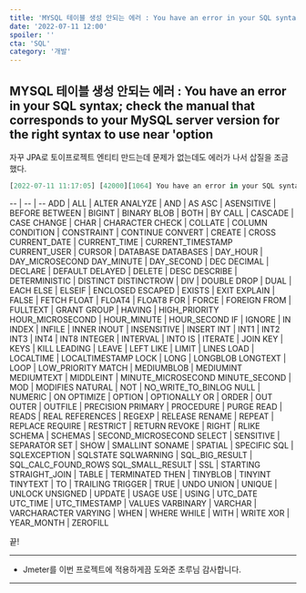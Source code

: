 ```yaml
---
title: 'MYSQL 테이블 생성 안되는 에러 : You have an error in your SQL syntax; check the manual that corresponds to your MySQL server version for the right syntax to use near 'option'
date: '2022-07-11 12:00'
spoiler: ''
cta: 'SQL'
category: '개발'
---
```


## MYSQL 테이블 생성 안되는 에러 : You have an error in your SQL syntax; check the manual that corresponds to your MySQL server version for the right syntax to use near 'option


자꾸 JPA로 토이프로젝트 엔티티 만드는데 문제가 없는데도 에러가 나서 삽질을 조금 했다.

 ```jsx 
[2022-07-11 11:17:05] [42000][1064] You have an error in your SQL syntax; check the manual that corresponds to your MySQL server version for the right syntax to use near 'option (id bigint not null auto_increment, is_answer bit, value varchar(255), qu' at line 1

 ```







-- | -- | --
ADD | ALL | ALTER
ANALYZE | AND | AS
ASC | ASENSITIVE | BEFORE
BETWEEN | BIGINT | BINARY
BLOB | BOTH | BY
CALL | CASCADE | CASE
CHANGE | CHAR | CHARACTER
CHECK | COLLATE | COLUMN
CONDITION | CONSTRAINT | CONTINUE
CONVERT | CREATE | CROSS
CURRENT_DATE | CURRENT_TIME | CURRENT_TIMESTAMP
CURRENT_USER | CURSOR | DATABASE
DATABASES | DAY_HOUR | DAY_MICROSECOND
DAY_MINUTE | DAY_SECOND | DEC
DECIMAL | DECLARE | DEFAULT
DELAYED | DELETE | DESC
DESCRIBE | DETERMINISTIC | DISTINCT
DISTINCTROW | DIV | DOUBLE
DROP | DUAL | EACH
ELSE | ELSEIF | ENCLOSED
ESCAPED | EXISTS | EXIT
EXPLAIN | FALSE | FETCH
FLOAT | FLOAT4 | FLOAT8
FOR | FORCE | FOREIGN
FROM | FULLTEXT | GRANT
GROUP | HAVING | HIGH_PRIORITY
HOUR_MICROSECOND | HOUR_MINUTE | HOUR_SECOND
IF | IGNORE | IN
INDEX | INFILE | INNER
INOUT | INSENSITIVE | INSERT
INT | INT1 | INT2
INT3 | INT4 | INT8
INTEGER | INTERVAL | INTO
IS | ITERATE | JOIN
KEY | KEYS | KILL
LEADING | LEAVE | LEFT
LIKE | LIMIT | LINES
LOAD | LOCALTIME | LOCALTIMESTAMP
LOCK | LONG | LONGBLOB
LONGTEXT | LOOP | LOW_PRIORITY
MATCH | MEDIUMBLOB | MEDIUMINT
MEDIUMTEXT | MIDDLEINT | MINUTE_MICROSECOND
MINUTE_SECOND | MOD | MODIFIES
NATURAL | NOT | NO_WRITE_TO_BINLOG
NULL | NUMERIC | ON
OPTIMIZE | OPTION | OPTIONALLY
OR | ORDER | OUT
OUTER | OUTFILE | PRECISION
PRIMARY | PROCEDURE | PURGE
READ | READS | REAL
REFERENCES | REGEXP | RELEASE
RENAME | REPEAT | REPLACE
REQUIRE | RESTRICT | RETURN
REVOKE | RIGHT | RLIKE
SCHEMA | SCHEMAS | SECOND_MICROSECOND
SELECT | SENSITIVE | SEPARATOR
SET | SHOW | SMALLINT
SONAME | SPATIAL | SPECIFIC
SQL | SQLEXCEPTION | SQLSTATE
SQLWARNING | SQL_BIG_RESULT | SQL_CALC_FOUND_ROWS
SQL_SMALL_RESULT | SSL | STARTING
STRAIGHT_JOIN | TABLE | TERMINATED
THEN | TINYBLOB | TINYINT
TINYTEXT | TO | TRAILING
TRIGGER | TRUE | UNDO
UNION | UNIQUE | UNLOCK
UNSIGNED | UPDATE | USAGE
USE | USING | UTC_DATE
UTC_TIME | UTC_TIMESTAMP | VALUES
VARBINARY | VARCHAR | VARCHARACTER
VARYING | WHEN | WHERE
WHILE | WITH | WRITE
XOR | YEAR_MONTH | ZEROFILL



  
끝! 

   
---

* Jmeter를 이번 프로젝트에 적용하게끔 도와준 초루님 감사합니다.

---
